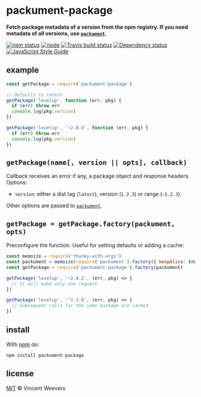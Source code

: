 # packument-package

**Fetch package metadata of a version from the npm registry. If you need metadata of all versions, use [`packument`](https://www.npmjs.org/package/packument).**

[![npm status](http://img.shields.io/npm/v/packument-package.svg?style=flat-square)](https://www.npmjs.org/package/packument-package)
[![node](https://img.shields.io/node/v/packument-package.svg?style=flat-square)](https://www.npmjs.org/package/packument-package)
[![Travis build status](https://img.shields.io/travis/vweevers/packument-package.svg?style=flat-square&label=travis)](http://travis-ci.org/vweevers/packument-package)
[![Dependency status](https://img.shields.io/david/vweevers/packument-package.svg?style=flat-square)](https://david-dm.org/vweevers/packument-package)
[![JavaScript Style Guide](https://img.shields.io/badge/code_style-standard-brightgreen.svg?style=flat-square)](https://standardjs.com)

## example

```js
const getPackage = require('packument-package')

// Defaults to latest
getPackage('levelup', function (err, pkg) {
  if (err) throw err
  console.log(pkg.version)
})

getPackage('levelup', '~2.0.0', function (err, pkg) {
  if (err) throw err
  console.log(pkg.version)
})
```

## `getPackage(name[, version || opts], callback)`

Callback receives an error if any, a package object and response headers. Options:

- `version`: either a dist tag (`latest`), version (`1.2.3`) or range (`~1.2.3`).

Other options are passed to [`packument`](https://www.npmjs.org/package/packument).

## `getPackage = getPackage.factory(packument, opts)`

Preconfigure the function. Useful for setting defaults or adding a cache:

```js
const memoize = require('thunky-with-args')
const packument = memoize(require('packument').factory({ keepAlive: true }))
const getPackage = require('packument-package').factory(packument)

getPackage('levelup', '~2.0.2', (err, pkg) => {
  // It will make only one request
})

getPackage('levelup', '^1.3.0', (err, pkg) => {
  // Subsequent calls for the same package are cached
})
```

## install

With [npm](https://npmjs.org) do:

```
npm install packument-package
```

## license

[MIT](http://opensource.org/licenses/MIT) © Vincent Weevers
